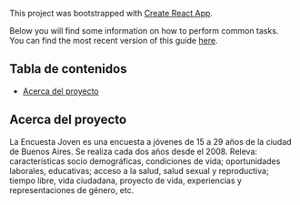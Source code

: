 This project was bootstrapped with [Create React App](https://github.com/facebookincubator/create-react-app).

Below you will find some information on how to perform common tasks.<br>
You can find the most recent version of this guide [here](https://github.com/facebookincubator/create-react-app/blob/master/packages/react-scripts/template/README.md).

## Tabla de contenidos

- [Acerca del proyecto](#acerca-del-proyecto)

## Acerca del proyecto

La Encuesta Joven es una encuesta a jóvenes de 15 a 29 años de la ciudad de Buenos Aires. Se realiza cada dos años desde el 2008. Releva: características socio demográficas, condiciones de vida; oportunidades laborales, educativas; acceso a la salud, salud sexual y reproductiva; tiempo libre, vida ciudadana, proyecto de vida, experiencias y representaciones de género, etc.